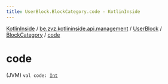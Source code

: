 ```yaml
---
title: UserBlock.BlockCategory.code - KotlinInside
---
```


[KotlinInside](../../../index.html) / [be.zvz.kotlininside.api.management](../../index.html) / [UserBlock](../index.html) / [BlockCategory](index.html) / [code](./code.html)

# code

(JVM) `val code: `[`Int`](https://kotlinlang.org/api/latest/jvm/stdlib/kotlin/-int/index.html)